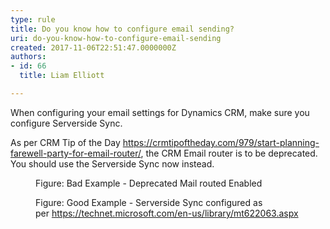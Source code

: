 ```yaml
---
type: rule
title: Do you know how to configure email sending?
uri: do-you-know-how-to-configure-email-sending
created: 2017-11-06T22:51:47.0000000Z
authors:
- id: 66
  title: Liam Elliott

---
```




<span class='intro'> ​When configuring your email settings for Dynamics CRM, make sure you configure Serverside Sync.<br> </span>

<p>As per CRM Tip of the Day <a href="https&#58;//crmtipoftheday.com/979/start-planning-farewell-party-for-email-router/"> https&#58;//crmtipoftheday.com/979/start-planning-farewell-party-for-email-router/</a>,&#160;the CRM Email router is to be deprecated. You should use the Serverside Sync now instead.​<br></p><dl class="badImage"><dt><img src="CRM%20Email%20Router.png" alt="" /> </dt><dd>Figure&#58; Bad Example - Deprecated Mail routed Enabled</dd></dl><dl class="goodImage"><dt><img src="CRM%20ServerSideSync.png" alt="" /> </dt><dd>Figure&#58; Good Example -&#160;Serverside Sync configured as per&#160;<a href="https&#58;//technet.microsoft.com/en-us/library/mt622063.aspx">https&#58;//technet.microsoft.com/en-us/library/mt622063.aspx </a></dd></dl> <br>



